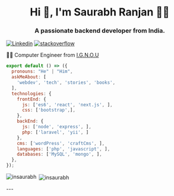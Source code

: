 <h1 align="center">Hi 👋, I'm Saurabh Ranjan 👨‍💻</h1>
<h3 align="center">A passionate backend developer from India.</h3>

[![Linkedin](https://img.shields.io/badge/-LinkedIn-222222?style=flat-square&logo=Linkedin&logoColor=white&link=https://www.linkedin.com/in/inrsaurabh/)](https://www.linkedin.com/in/inrsaurabh/)
[![stackoverflow](https://img.shields.io/badge/-StackOverFlow-orange?style=flat-square&logo=stackoverflow&logoColor=white&link=https://www.linkedin.com/in/inrsaurabh/)](https://stackoverflow.com/story/inrsaurabh/)


👨‍🎓 Computer Engineer from [I.G.N.O.U](http://www.ignou.ac.in/)

```js
export default () => ({
  pronouns: "He" | "Him",
  askMeAbout: [
    'webdev', 'tech', 'stories', 'books',
  ],
  technologies: {
    frontEnd: {
      js: ['es6', 'react', 'next.js', ],
      css: ['bootstrap',],
    },
    backEnd: {
      js: ['node', 'express', ],
      php: ['laravel', 'yii', ]
    },
    cms: ['wordPress', 'craftCms', ],
    languages: ['php', 'javascript', ],
    databases: ['MySQL', 'mongo', ],
  },
});
```
<p><img align="left" src="https://github-readme-stats.vercel.app/api/top-langs/?username=insaurabh&layout=compact" alt="insaurabh" /></p>

<p>&nbsp;<img align="center" src="https://github-readme-stats.vercel.app/api?username=insaurabh&show_icons=true" alt="insaurabh" /></p>
---
